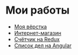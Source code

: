 # Мои работы
- [Моя вёрстка](https://Muzagov.github.io/Finish/)
- [Интернет-магазин](https://Muzagov.github.io/shop/)
- [Счётчик на Redux](https://Muzagov.github.io/counter/)
- [Список дел на Angular](https://Muzagov.github.io/todos/)
